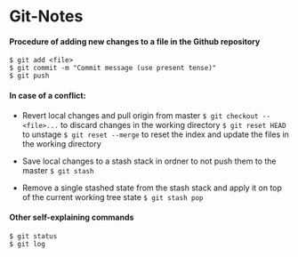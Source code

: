 # Git-Notes

#### Procedure of adding new changes to a file in the Github repository
`$ git add <file>`  
`$ git commit -m "Commit message (use present tense)"`  
`$ git push`


#### In case of a conflict:
* Revert local changes and pull origin from master
 `$ git checkout -- <file>...` to discard changes in the working directory
 `$ git reset HEAD` to unstage
 `$ git reset --merge` to reset the index and update the files in the working directory

* Save local changes to a stash stack in ordner to not push them to the master
`$ git stash`

* Remove a single stashed state from the stash stack and apply it on top of the current working tree state
`$ git stash pop`


#### Other self-explaining commands
`$ git status`  
`$ git log`



